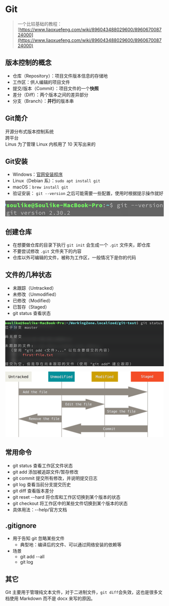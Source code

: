 # Git

> 一个比较基础的教程：[https://www.liaoxuefeng.com/wiki/896043488029600/896067008724000](https://www.liaoxuefeng.com/wiki/896043488029600/896067008724000)

## 版本控制的概念

* 仓库（Repository）：项目文件版本信息的存储地&#x20;
* 工作区：供人编辑的项目文件&#x20;
* 提交/版本（Commit）：项目文件的一个**快照**
* 差分（Diff）：两个版本之间的差异部分&#x20;
* 分支（Branch）：**并行**的版本串

## Git简介

开源分布式版本控制系统\
跨平台\
Linus 为了管理 Linux 内核用了 10 天写出来的

## Git安装

* Windows：[官网安装程序](https://git-scm.com/downloads)
* Linux（Debian 系）：`sudo apt install git`
* macOS：`brew install git`
* 验证安装： `git --version` 之后可能需要一些配置，使用时根据提示操作就好

![](<../.gitbook/assets/image (1).png>)

## 创建仓库

* 在想要做仓库的目录下执行 `git init` 会生成一个 `.git` 文件夹，即仓库
* 不要尝试修改 `.git` 文件夹下的内容
* 仓库以外可编辑的文件，被称为工作区，一般情况下是你的代码

## 文件的几种状态

* 未跟踪（Untracked）
* 未修改（Unmodified）
* 已修改（Modified）
* 已暂存（Staged）
* git status 查看状态

![git status 查看状态](<../.gitbook/assets/image (2).png>)

![文件状态的转换](<../.gitbook/assets/image (7).png>)

## 常用命令

* git status 查看工作区文件状态
* git add 添加被追踪文件/暂存修改
* git commit 提交所有修改，并说明提交日志
* git log 查看当前分支提交历史
* git diff 查看版本差分
* git reset --hard 将仓库和工作区切换到某个版本的状态
* git checkout 将工作区中的某些文件切换到某个版本的状态
* 具体用法：--help/官方文档

## .gitignore

* 用于告知 git 忽略某些文件
  * 典型地：编译后的文件、可以通过网络安装的依赖等
* 场景
  * git add --all
  * git log

## 其它

Git 主要用于管理纯文本文件，对于二进制文件，`git diff`会失效，这也是很多文档使用 Markdown 而不是 docx 来写的原因。
